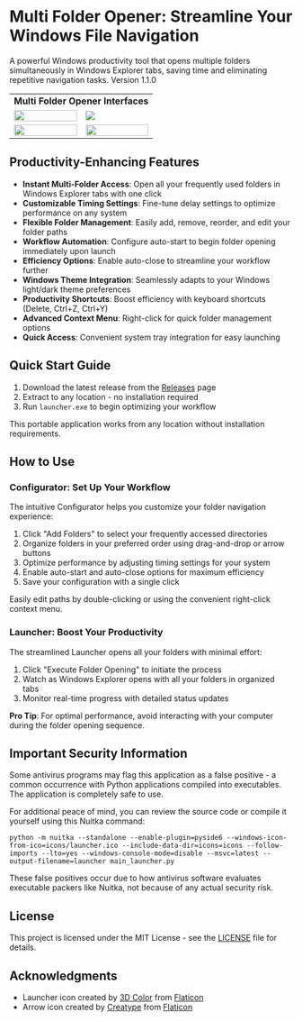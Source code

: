# Multi Folder Opener: Streamline Your Windows File Navigation

A powerful Windows productivity tool that opens multiple folders simultaneously in Windows Explorer tabs, saving time and eliminating repetitive navigation tasks. Version 1.1.0

<table>
  <tr>
    <td colspan="2" align="center"><strong>Multi Folder Opener Interfaces</strong></td>
  </tr>
  <tr>
    <td><img src="https://github.com/user-attachments/assets/4fc7e7f6-e6cd-4387-9f22-6fd8e28e2dac" width="100%"></td>
    <td><img src="https://github.com/user-attachments/assets/abc4c7eb-f366-46b1-b1bf-51f16841b89c"></td>
  </tr>
  <tr>
    <td><img src="https://github.com/user-attachments/assets/5546758a-f65f-482a-835a-a5db0b5dd329" width="100%"></td>
    <td><img src="https://github.com/user-attachments/assets/93536ecc-2f9c-45b5-a6af-cfcc09ef2ac4" width="100%"></td>
  </tr>
</table>



## Productivity-Enhancing Features

- **Instant Multi-Folder Access**: Open all your frequently used folders in Windows Explorer tabs with one click
- **Customizable Timing Settings**: Fine-tune delay settings to optimize performance on any system
- **Flexible Folder Management**: Easily add, remove, reorder, and edit your folder paths
- **Workflow Automation**: Configure auto-start to begin folder opening immediately upon launch
- **Efficiency Options**: Enable auto-close to streamline your workflow further
- **Windows Theme Integration**: Seamlessly adapts to your Windows light/dark theme preferences
- **Productivity Shortcuts**: Boost efficiency with keyboard shortcuts (Delete, Ctrl+Z, Ctrl+Y)
- **Advanced Context Menu**: Right-click for quick folder management options
- **Quick Access**: Convenient system tray integration for easy launching

## Quick Start Guide

1. Download the latest release from the [Releases](https://github.com/Avaxerrr/Multi-Folder-Opener/releases) page
2. Extract to any location - no installation required
3. Run `launcher.exe` to begin optimizing your workflow

This portable application works from any location without installation requirements.

## How to Use

### Configurator: Set Up Your Workflow

The intuitive Configurator helps you customize your folder navigation experience:

1. Click "Add Folders" to select your frequently accessed directories
2. Organize folders in your preferred order using drag-and-drop or arrow buttons
3. Optimize performance by adjusting timing settings for your system
4. Enable auto-start and auto-close options for maximum efficiency
5. Save your configuration with a single click

Easily edit paths by double-clicking or using the convenient right-click context menu.

### Launcher: Boost Your Productivity

The streamlined Launcher opens all your folders with minimal effort:

1. Click "Execute Folder Opening" to initiate the process
2. Watch as Windows Explorer opens with all your folders in organized tabs
3. Monitor real-time progress with detailed status updates

**Pro Tip**: For optimal performance, avoid interacting with your computer during the folder opening sequence.

## Important Security Information

Some antivirus programs may flag this application as a false positive - a common occurrence with Python applications compiled into executables. The application is completely safe to use.

For additional peace of mind, you can review the source code or compile it yourself using this Nuitka command:

```
python -m nuitka --standalone --enable-plugin=pyside6 --windows-icon-from-ico=icons/launcher.ico --include-data-dir=icons=icons --follow-imports --lto=yes --windows-console-mode=disable --msvc=latest --output-filename=launcher main_launcher.py
```

These false positives occur due to how antivirus software evaluates executable packers like Nuitka, not because of any actual security risk.

## License

This project is licensed under the MIT License - see the [LICENSE](license.md) file for details.

## Acknowledgments

- Launcher icon created by [3D Color](https://www.flaticon.com/authors/3d/color/) from [Flaticon](https://www.flaticon.com/)
- Arrow icon created by [Creatype](https://www.flaticon.com/authors/creatype) from [Flaticon](https://www.flaticon.com/)
